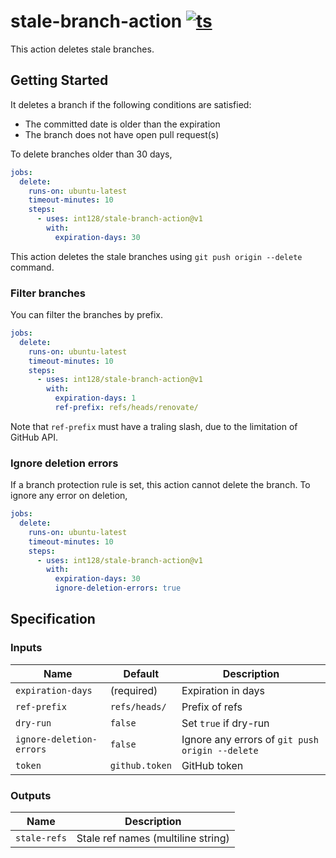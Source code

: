 # stale-branch-action [![ts](https://github.com/int128/stale-branch-action/actions/workflows/ts.yaml/badge.svg)](https://github.com/int128/stale-branch-action/actions/workflows/ts.yaml)

This action deletes stale branches.

## Getting Started

It deletes a branch if the following conditions are satisfied:

- The committed date is older than the expiration
- The branch does not have open pull request(s)

To delete branches older than 30 days,

```yaml
jobs:
  delete:
    runs-on: ubuntu-latest
    timeout-minutes: 10
    steps:
      - uses: int128/stale-branch-action@v1
        with:
          expiration-days: 30
```

This action deletes the stale branches using `git push origin --delete` command.

### Filter branches

You can filter the branches by prefix.

```yaml
jobs:
  delete:
    runs-on: ubuntu-latest
    timeout-minutes: 10
    steps:
      - uses: int128/stale-branch-action@v1
        with:
          expiration-days: 1
          ref-prefix: refs/heads/renovate/
```

Note that `ref-prefix` must have a traling slash, due to the limitation of GitHub API.

### Ignore deletion errors

If a branch protection rule is set, this action cannot delete the branch.
To ignore any error on deletion,

```yaml
jobs:
  delete:
    runs-on: ubuntu-latest
    timeout-minutes: 10
    steps:
      - uses: int128/stale-branch-action@v1
        with:
          expiration-days: 30
          ignore-deletion-errors: true
```

## Specification

### Inputs

| Name                     | Default        | Description                                     |
| ------------------------ | -------------- | ----------------------------------------------- |
| `expiration-days`        | (required)     | Expiration in days                              |
| `ref-prefix`             | `refs/heads/`  | Prefix of refs                                  |
| `dry-run`                | `false`        | Set `true` if dry-run                           |
| `ignore-deletion-errors` | `false`        | Ignore any errors of `git push origin --delete` |
| `token`                  | `github.token` | GitHub token                                    |

### Outputs

| Name         | Description                        |
| ------------ | ---------------------------------- |
| `stale-refs` | Stale ref names (multiline string) |
